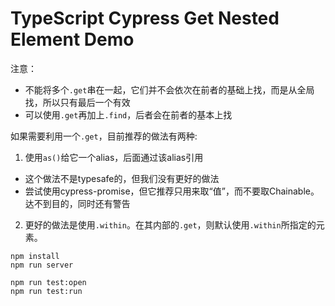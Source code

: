TypeScript Cypress Get Nested Element Demo
==========================================

注意：
- 不能将多个`.get`串在一起，它们并不会依次在前者的基础上找，而是从全局找，所以只有最后一个有效
- 可以使用`.get`再加上`.find`，后者会在前者的基本上找

如果需要利用一个`.get`，目前推荐的做法有两种:
1. 使用`as()`给它一个alias，后面通过该alias引用
  - 这个做法不是typesafe的，但我们没有更好的做法
  - 尝试使用cypress-promise，但它推荐只用来取“值”，而不要取Chainable。达不到目的，同时还有警告
2. 更好的做法是使用`.within`。在其内部的`.get`，则默认使用`.within`所指定的元素。


```
npm install
npm run server

npm run test:open
npm run test:run
```

